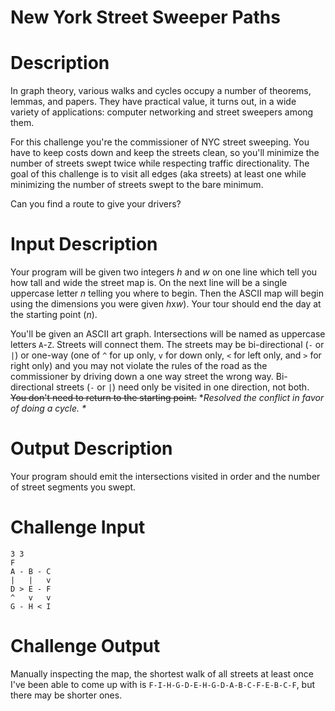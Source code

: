 # New York Street Sweeper Paths
<div class="md"><h1>Description</h1>
<p>In graph theory, various walks and cycles occupy a number of theorems, lemmas, and papers. They have practical value, it turns out, in a wide variety of applications: computer networking and street sweepers among them. </p>
<p>For this challenge you're the commissioner of NYC street sweeping. You have to keep costs down and keep the streets clean, so you'll minimize the number of streets swept twice while respecting traffic directionality. The goal of this challenge is to visit all edges (aka streets) at least one while minimizing the number of streets swept to the bare minimum. </p>
<p>Can you find a route to give your drivers? </p>
<h1>Input Description</h1>
<p>Your program will be given two integers <em>h</em> and <em>w</em> on one line which tell you how tall and wide the street map is. On the next line will be a single uppercase letter <em>n</em> telling you where to begin. Then the ASCII map will begin using the dimensions you were given <em>h</em>x<em>w</em>). Your tour should end the day at the starting point (<em>n</em>).</p>
<p>You'll be given an ASCII art graph. Intersections will be named as uppercase letters <code>A</code>-<code>Z</code>. Streets will connect them. The streets may be bi-directional (<code>-</code> or <code>|</code>) or one-way (one of <code>^</code> for up only, <code>v</code> for down only, <code>&lt;</code> for left only, and <code>&gt;</code> for right only) and you may not violate the rules of the road as the commissioner by driving down a one way street the wrong way. Bi-directional streets (<code>-</code> or <code>|</code>) need only be visited in one direction, not both. <del>You don't need to return to the starting point.</del> *<em>Resolved the conflict in favor of doing a cycle. *</em></p>
<h1>Output Description</h1>
<p>Your program should emit the intersections visited in order and the number of street segments you swept. </p>
<h1>Challenge Input</h1>
<pre><code>3 3
F 
A - B - C
|   |   v
D &gt; E - F
^   v   v
G - H &lt; I
</code></pre>
<h1>Challenge Output</h1>
<p>Manually inspecting the map, the shortest walk of all streets at least once I've been able to come up with is <code>F-I-H-G-D-E-H-G-D-A-B-C-F-E-B-C-F</code>, but there may be shorter ones.</p>
</div>
